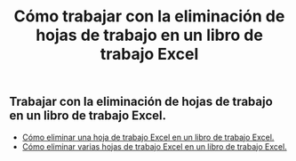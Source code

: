 ﻿---
title: Cómo trabajar con la eliminación de hojas de trabajo en un libro de trabajo Excel
second_title: Aspose.Cells Cloud Documen
linktitle: Eliminar
type: docs
url: /es/worksheets/delete/
keywords: How to work with deleting worksheet on an Excel workbook
description: Aspose.Cells Cloud REST API admite trabajar con la eliminación de hojas de trabajo en un libro de trabajo Excel. SDK admite tipos de lenguajes de desarrollo. Incluyen Android, C#, Go, Java, NodeJS, Perl, PHP, Python, Ruby y Swift
weight: 20
---
## Trabajar con la eliminación de hojas de trabajo en un libro de trabajo Excel.

- [Cómo eliminar una hoja de trabajo Excel en un libro de trabajo Excel.](/cells/es/worksheets/delete-worksheet/) 
- [Cómo eliminar varias hojas de trabajo Excel en un libro de trabajo Excel.](/cells/es/worksheets/delete-multiple/) 


